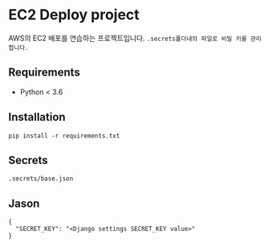 # EC2 Deploy project

AWS의 EC2 배포를 연습하는 프로젝트입니다.
 `.secrets폴더내의 파일로 비밀 키를 관리합니다.`

## Requirements
- Python < 3.6

## Installation

```
pip install -r requirements.txt
```

## Secrets

```
.secrets/base.json
```

## Jason
```
{
  "SECRET_KEY": "<Django settings SECRET_KEY value>"
}
```